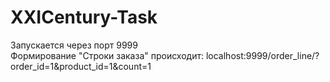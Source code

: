 # XXICentury-Task
Запускается через порт 9999 </br>
Формирование "Строки заказа" происходит: localhost:9999/order_line/?order_id=1&product_id=1&count=1
